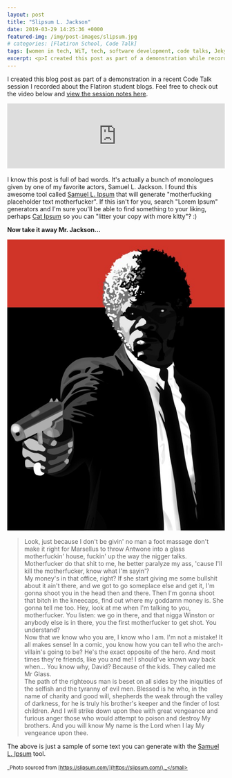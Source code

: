 ```yaml
---
layout: post
title: "Slipsum L. Jackson"
date: 2019-03-29 14:25:36 +0000
featured-img: /img/post-images/slipsum.jpg
# categories: [Flatiron School, Code Talk]
tags: [women in tech, WiT, tech, software development, code talks, Jekyll, GitHub pages, blogging, Lorem Ipsum]
excerpt: <p>I created this post as part of a demonstration while recording a Code Talk video! Find great resources on blogging, GitHub Pages, Jekyll, and Lorem Ipsum generators here.</p>
---
```


I created this blog post as part of a demonstration in a recent Code Talk session I recorded about the Flatiron student blogs. Feel free to check out the video below and [view the session notes here](http://bit.ly/code-talk-flatiron-blog).

<iframe width="100%" frameborder="0" src="https://www.youtube.com/embed/Hvq6u0CW6R0" allowfullscreen></iframe>

I know this post is full of bad words. It's actually a bunch of monologues given by one of my favorite actors, Samuel L. Jackson. I found this awesome tool called [Samuel L. Ipsum](https://slipsum.com/) that will generate "motherfucking placeholder text motherfucker". If this isn't for you, search "Lorem Ipsum" generators and I'm sure you'll be able to find something to your liking, perhaps [Cat Ipsum](http://www.catipsum.com/index.php#.XJ7RhutKhTa) so you can "litter your copy with more kitty"? :)

**Now take it away Mr. Jackson...**

![Samuel L. Jackson as Jules Winnfield from Pulp Fiction](/img/post-images/slipsum.jpg)

>Look, just because I don't be givin' no man a foot massage don't make it right for Marsellus to throw Antwone into a glass motherfuckin' house, fuckin' up the way the nigger talks. Motherfucker do that shit to me, he better paralyze my ass, 'cause I'll kill the motherfucker, know what I'm sayin'?<br>
>My money's in that office, right? If she start giving me some bullshit about it ain't there, and we got to go someplace else and get it, I'm gonna shoot you in the head then and there. Then I'm gonna shoot that bitch in the kneecaps, find out where my goddamn money is. She gonna tell me too. Hey, look at me when I'm talking to you, motherfucker. You listen: we go in there, and that nigga Winston or anybody else is in there, you the first motherfucker to get shot. You understand?<br>
>Now that we know who you are, I know who I am. I'm not a mistake! It all makes sense! In a comic, you know how you can tell who the arch-villain's going to be? He's the exact opposite of the hero. And most times they're friends, like you and me! I should've known way back when... You know why, David? Because of the kids. They called me Mr Glass.<br>
>The path of the righteous man is beset on all sides by the iniquities of the selfish and the tyranny of evil men. Blessed is he who, in the name of charity and good will, shepherds the weak through the valley of darkness, for he is truly his brother's keeper and the finder of lost children. And I will strike down upon thee with great vengeance and furious anger those who would attempt to poison and destroy My brothers. And you will know My name is the Lord when I lay My vengeance upon thee.

The above is just a sample of some text you can generate with the [Samuel L. Ipsum](https://slipsum.com/) tool.

<small>_Photo sourced from [https://slipsum.com/](https://slipsum.com/)._</small>
